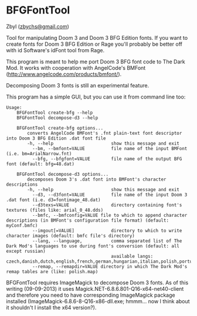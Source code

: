 BFGFontTool
===========

Zbyl (zbychs@gmail.com)

Tool for manipulating Doom 3 and Doom 3 BFG Edition fonts.
If you want to create fonts for Doom 3 BFG Edition or Rage you'll probably be better off with id Software's idFont tool from Rage.

This program is meant to help me port Doom 3 BFG font code to The Dark Mod.
It works with cooperation with AngelCode's BMFont (http://www.angelcode.com/products/bmfont/).

Decomposing Doom 3 fonts is still an experimental feature.

This program has a simple GUI, but you can use it from command line too:

	Usage:
		BFGFontTool create-bfg --help
		BFGFontTool decompose-d3 --help
	
		BFGFontTool create-bfg options...
			converts AngelCode BMFont's .fnt plain-text font descriptor into Doom 3 BFG Edition .dat font file
			-h, --help                 		show this message and exit
			  --bm, --bmfont=VALUE   		file name of the input BMFont (i.e. bm=ArialNarrow.fnt)
			  --bfg, --bfgfont=VALUE		file name of the output BFG font (default: bfg=48.dat)
	
		BFGFontTool decompose-d3 options...
			decomposes Doom 3's .dat font into BMFont's character descriptions
			-h, --help                 		show this message and exit
			  --d3, --d3font=VALUE   		file name of the input Doom 3 .dat font (i.e. d3=fontimage_48.dat)
			  --d3texs=VALUE         		directory containing font's textures (files like: arial_0_48.dds)
			  --bmfc, --bmfconfig=VALUE	file to which to append character descriptions (in BMFont's configuration file format) (default: myConf.bmfc)
			  --imgout[=VALUE]       		directory to which to write character images (default: bmfc file's directory)
			  --lang, --language,    		comma separated list of The Dark Mod's languages to use during font's conversion (default: all except russian)
											available langs: czech,danish,dutch,english,french,german,hungarian,italian,polish,portuguese,slovak,spanish,russian
			  --remap, --remapdir=VALUE	directory in which The Dark Mod's remap tables are (like: polish.map)

BFGFontTool requires ImageMagick to decompose Doom 3 fonts.
As of this writing (09-09-2013) it uses Magick.NET-6.8.6.801-Q16-x64-net40-client and therefore you need to have corresponding
ImageMagick package installed (ImageMagick-6.8.6-8-Q16-x86-dll.exe; hmmm... now I think about it shouldn't I install the x64 version?).


